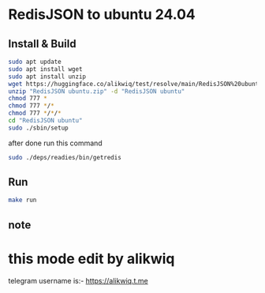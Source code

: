 # RedisJSON to ubuntu 24.04




## Install & Build

```bash
sudo apt update
sudo apt install wget
sudo apt install unzip
wget https://huggingface.co/alikwiq/test/resolve/main/RedisJSON%20ubuntu.zip
unzip "RedisJSON ubuntu.zip" -d "RedisJSON ubuntu"
chmod 777 *
chmod 777 */*
chmod 777 */*/*
cd "RedisJSON ubuntu"
sudo ./sbin/setup
```

after done run this command
```bash
sudo ./deps/readies/bin/getredis
```

## Run
```bash
make run
```
## note
# this mode edit by alikwiq

telegram username is:- https://alikwiq.t.me
